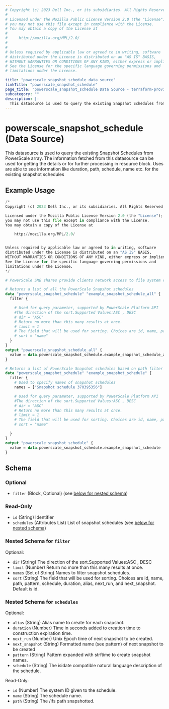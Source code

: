 ```yaml
---
# Copyright (c) 2023 Dell Inc., or its subsidiaries. All Rights Reserved.
#
# Licensed under the Mozilla Public License Version 2.0 (the "License");
# you may not use this file except in compliance with the License.
# You may obtain a copy of the License at
#
#     http://mozilla.org/MPL/2.0/
#
#
# Unless required by applicable law or agreed to in writing, software
# distributed under the License is distributed on an "AS IS" BASIS,
# WITHOUT WARRANTIES OR CONDITIONS OF ANY KIND, either express or implied.
# See the License for the specific language governing permissions and
# limitations under the License.

title: "powerscale_snapshot_schedule data source"
linkTitle: "powerscale_snapshot_schedule"
page_title: "powerscale_snapshot_schedule Data Source - terraform-provider-powerscale"
subcategory: ""
description: |-
  This datasource is used to query the existing Snapshot Schedules from PowerScale array. The information fetched from this datasource can be used for getting the details or for further processing in resource block. Uses are able to see information like duration, path, schedule, name etc. for the existing snapshot schedules
---
```


# powerscale_snapshot_schedule (Data Source)

This datasource is used to query the existing Snapshot Schedules from PowerScale array. The information fetched from this datasource can be used for getting the details or for further processing in resource block. Uses are able to see information like duration, path, schedule, name etc. for the existing snapshot schedules

## Example Usage

```terraform
/*
Copyright (c) 2023 Dell Inc., or its subsidiaries. All Rights Reserved.

Licensed under the Mozilla Public License Version 2.0 (the "License");
you may not use this file except in compliance with the License.
You may obtain a copy of the License at

    http://mozilla.org/MPL/2.0/


Unless required by applicable law or agreed to in writing, software
distributed under the License is distributed on an "AS IS" BASIS,
WITHOUT WARRANTIES OR CONDITIONS OF ANY KIND, either express or implied.
See the License for the specific language governing permissions and
limitations under the License.
*/

# PowerScale SMB shares provide clients network access to file system resources on the cluster

# Returns a list of all the PowerScale Snapshot schedules
data "powerscale_snapshot_schedule" "example_snapshot_schedule_all" {
  filter {

    # Used for query parameter, supported by PowerScale Platform API
    #The direction of the sort.Supported Values:ASC , DESC
    # dir = "ASC"
    # Return no more than this many results at once.
    # limit = 1
    # The field that will be used for sorting. Choices are id, name, path, pattern, schedule, duration, alias, next_run, and next_snapshot. Default is id.
    # sort = "name"
  }
}
output "powerscale_snapshot_schedule_all" {
  value = data.powerscale_snapshot_schedule.example_snapshot_schedule_all
}

# Returns a list of PowerScale Snapshot schedules based on path filter block
data "powerscale_snapshot_schedule" "example_snapshot_schedule" {
  filter {
    # Used to specify names of snapshot schedules
    names = ["Snapshot schedule 370395356"]

    # Used for query parameter, supported by PowerScale Platform API
    #The direction of the sort.Supported Values:ASC , DESC
    # dir = "ASC"
    # Return no more than this many results at once.
    # limit = 1
    # The field that will be used for sorting. Choices are id, name, path, pattern, schedule, duration, alias, next_run, and next_snapshot. Default is id.
    # sort = "name"

  }
}
output "powerscale_snapshot_schedule" {
  value = data.powerscale_snapshot_schedule.example_snapshot_schedule
}
```

<!-- schema generated by tfplugindocs -->
## Schema

### Optional

- `filter` (Block, Optional) (see [below for nested schema](#nestedblock--filter))

### Read-Only

- `id` (String) Identifier
- `schedules` (Attributes List) List of snapshot schedules (see [below for nested schema](#nestedatt--schedules))

<a id="nestedblock--filter"></a>
### Nested Schema for `filter`

Optional:

- `dir` (String) The direction of the sort.Supported Values:ASC , DESC
- `limit` (Number) Return no more than this many results at once.
- `names` (Set of String) Names to filter snapshot schedules.
- `sort` (String) The field that will be used for sorting. Choices are id, name, path, pattern, schedule, duration, alias, next_run, and next_snapshot. Default is id.


<a id="nestedatt--schedules"></a>
### Nested Schema for `schedules`

Optional:

- `alias` (String) Alias name to create for each snapshot.
- `duration` (Number) Time in seconds added to creation time to construction expiration time.
- `next_run` (Number) Unix Epoch time of next snapshot to be created.
- `next_snapshot` (String) Formatted name (see pattern) of next snapshot to be created
- `pattern` (String) Pattern expanded with strftime to create snapshot names.
- `schedule` (String) The isidate compatible natural language description of the schedule.

Read-Only:

- `id` (Number) The system ID given to the schedule.
- `name` (String) The schedule name.
- `path` (String) The /ifs path snapshotted.